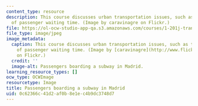 ```yaml
---
content_type: resource
description: This course discusses urban transportation issues, such as the importance
  of passenger waiting time. (Image by caravinagre on Flickr.)
file: https://ol-ocw-studio-app-qa.s3.amazonaws.com/courses/1-201j-transportation-systems-analysis-demand-and-economics-fall-2008/0c62366c41d2af0b8e1ec4b9dc3748d7_1-201jf08.jpg
file_type: image/jpeg
image_metadata:
  caption: This course discusses urban transportation issues, such as the importance
    of passenger waiting time. (Image by [caravinagre](http://www.flickr.com/photos/caravinagre/1397350778/)
    on Flickr.)
  credit: ''
  image-alt: Passengers boarding a subway in Madrid.
learning_resource_types: []
ocw_type: OCWImage
resourcetype: Image
title: Passengers boarding a subway in Madrid
uid: 0c62366c-41d2-af0b-8e1e-c4b9dc3748d7
---
```

